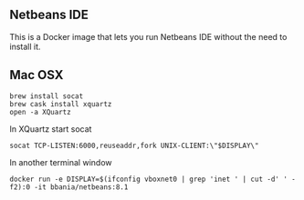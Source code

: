 ## Netbeans IDE

This is a Docker image that lets you run Netbeans IDE without the need to install it.

## Mac OSX

    brew install socat
    brew cask install xquartz
    open -a XQuartz

In XQuartz start socat
    
    socat TCP-LISTEN:6000,reuseaddr,fork UNIX-CLIENT:\"$DISPLAY\"

In another terminal window

    docker run -e DISPLAY=$(ifconfig vboxnet0 | grep 'inet ' | cut -d' ' -f2):0 -it bbania/netbeans:8.1
 
